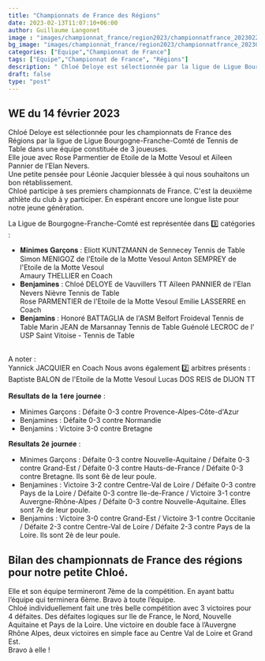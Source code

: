 ```yaml
---
title: "Championnats de France des Régions"
date: 2023-02-13T11:07:10+06:00
author: Guillaume Langonet
image : "images/championnat_france/region2023/championnatfrance_20230221_05.jpg"
bg_image: "images/championnat_france/region2023/championnatfrance_20230221_05.jpg"
categories: ["Equipe","Championnat de France"]
tags: ["Equipe","Championnat de France", "Régions"]
description: " Chloé Deloye est sélectionnée par la ligue de Ligue Bourgogne-Franche-Comté de Tennis de Table pour le Championnat de France des Régions"
draft: false
type: "post"
---
```


## WE du 14 février 2023
Chloé Deloye est sélectionnée pour les championnats de France des Régions par la ligue de Ligue Bourgogne-Franche-Comté de Tennis de Table dans une équipe constituée de 3 joueuses. 
<br> Elle joue avec Rose Parmentier de Etoile de la Motte Vesoul et Aïleen Pannier de l’Elan Nevers.
<br> 
Une petite pensée pour Léonie Jacquier blessée à qui nous souhaitons un bon rétablissement.
<br>
Chloé participe à ses premiers championnats de France. C'est la deuxième athlète du club à y participer. En espérant encore une longue liste pour notre jeune génération.

La Ligue de Bourgogne-Franche-Comté est représentée dans 3️⃣ catégories :
- 𝐌𝐢𝐧𝐢𝐦𝐞𝐬 𝐆𝐚𝐫𝐜̧𝐨𝐧𝐬 :
Eliott KUNTZMANN de Sennecey Tennis de Table 
Simon MENIGOZ de l'Etoile de la Motte Vesoul 
Anton SEMPREY de l'Etoile de la Motte Vesoul  
Amaury THELLIER en Coach
- 𝐁𝐞𝐧𝐣𝐚𝐦𝐢𝐧𝐞𝐬 :
Chloé DELOYE de Vauvillers TT 
Aïleen PANNIER de l'Elan Nevers Nièvre Tennis de Table  
Rose PARMENTIER de l'Etoile de la Motte Vesoul 
Emilie LASSERRE en Coach
- 𝐁𝐞𝐧𝐣𝐚𝐦𝐢𝐧𝐬 :
Honoré BATTAGLIA de l'ASM Belfort Froideval Tennis de Table
Marin JEAN de Marsannay Tennis de Table 
Guénolé LECROC de l' USP Saint Vitoise - Tennis de Table

<br>A noter :<br>
Yannick JACQUIER en Coach
Nous avons également 2️⃣ arbitres présents :
Baptiste BALON de l'Etoile de la Motte Vesoul 
Lucas DOS REIS de DIJON TT
<br>  
𝐑𝐞́𝐬𝐮𝐥𝐭𝐚𝐭𝐬 𝐝𝐞 𝐥𝐚 𝟏𝐞̀𝐫𝐞 𝐣𝐨𝐮𝐫𝐧𝐞́𝐞 :
- Minimes Garçons : Défaite 0-3 contre Provence-Alpes-Côte-d'Azur
- Benjamines : Défaite 0-3 contre Normandie
- Benjamins : Victoire 3-0 contre Bretagne

𝐑𝐞́𝐬𝐮𝐥𝐭𝐚𝐭𝐬 𝟐𝐞̀ 𝐣𝐨𝐮𝐫𝐧𝐞́𝐞 :
- Minimes Garçons : Défaite 0-3 contre Nouvelle-Aquitaine / Défaite 0-3 contre Grand-Est / Défaite 0-3 contre Hauts-de-France / Défaite 0-3 contre Bretagne. Ils sont 6è de leur poule.
- Benjamines : Victoire 3-2 contre Centre-Val de Loire / Défaite 0-3 contre Pays de la Loire / Défaite 0-3 contre Ile-de-France / Victoire 3-1 contre Auvergne-Rhône-Alpes / Défaite 0-3 contre Nouvelle-Aquitaine. Elles sont 7è de leur poule.
- Benjamins : Victoire 3-0 contre Grand-Est / Victoire 3-1 contre Occitanie / Défaite 2-3 contre Centre-Val de Loire / Défaite 2-3 contre Pays de la Loire. Ils sont 2è de leur poule.

## Bilan des championnats de France des régions pour notre petite Chloé.
Elle et son équipe termineront 7ème de la compétition. En ayant battu l’équipe qui terminera 6ème. Bravo à toute l’équipe.<br>
Chloé individuellement fait une très belle compétition avec 3 victoires pour 4 défaites.
Des défaites logiques sur Ile de France, le Nord, Nouvelle Aquitaine et Pays de la Loire.
Une victoire en double face à l’Auvergne Rhône Alpes, deux victoires en simple face au Centre Val de Loire et Grand Est.
<br>Bravo à elle !